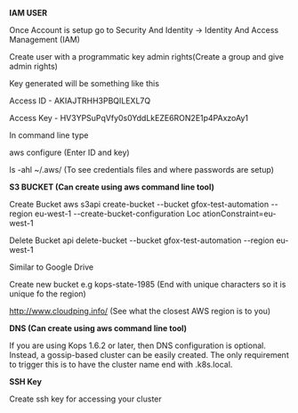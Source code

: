 **IAM USER**

Once Account is setup go to Security And Identity  -> Identity And Access Management (IAM)

Create user with a programmatic key admin rights(Create a group and give admin rights)

Key generated will be something like this

Access ID - AKIAJTRHH3PBQILEXL7Q

Access Key - HV3YPSuPqVfy0s0YddLkEZE6RON2E1p4PAxzoAy1

In command line type 

aws configure (Enter ID and key)

ls -ahl ~/.aws/ (To see credentials files and where passwords are setup)


**S3 BUCKET (Can create using aws command line tool)**

Create Bucket 
 aws s3api create-bucket --bucket gfox-test-automation --region eu-west-1 --create-bucket-configuration Loc ationConstraint=eu-west-1
 
 Delete Bucket
api delete-bucket --bucket gfox-test-automation --region eu-west-1 

Similar to Google Drive

Create new bucket e.g kops-state-1985 (End with unique characters so it is unique fo the region)

http://www.cloudping.info/ (See what the closest AWS region is to you)

**DNS (Can create using aws command line tool)**

If you are using Kops 1.6.2 or later, then DNS configuration is optional. Instead, a gossip-based cluster can be easily created. The only requirement to trigger this is to have the cluster name end with .k8s.local. 

**SSH Key**

Create ssh key for accessing your cluster







